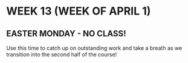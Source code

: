 # WEEK 13 (WEEK OF APRIL 1)
## EASTER MONDAY - NO CLASS!

Use this time to catch up on outstanding work and take a breath as we transition into the second half of the course!


